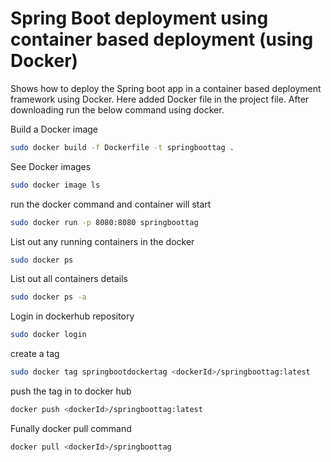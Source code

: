 # Spring Boot deployment using container based deployment (using Docker)

Shows how to deploy the Spring boot app in a container based deployment framework using Docker. Here added Docker file in the project file. After downloading run the below command using docker.

Build a Docker image
```sh
sudo docker build -f Dockerfile -t springboottag .
```

See Docker images 
```sh
sudo docker image ls
```

run the docker command and container will start

```sh
sudo docker run -p 8080:8080 springboottag
```

List out any running containers in the docker
```sh
sudo docker ps
```

List out all containers details
```sh
sudo docker ps -a
```
Login in dockerhub repository
```sh
sudo docker login
```
create a tag
```sh
sudo docker tag springbootdockertag <dockerId>/springboottag:latest
```

push the tag in to docker hub
```sh
docker push <dockerId>/springboottag:latest
```

Funally docker pull command
```sh
docker pull <dockerId>/springboottag
```
